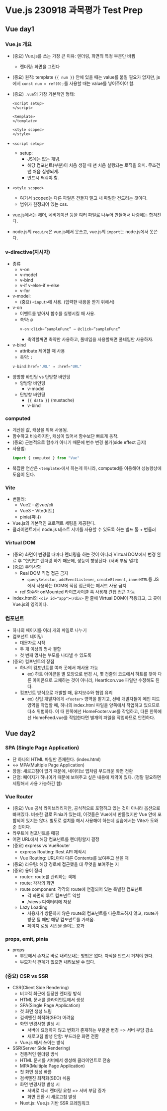 # Vue.js 230918 과목평가 Test Prep
## Vue day1
### Vue.js 개요
* (중요) Vue.js를 쓰는 가장 큰 이유: 렌더링, 화면의 특정 부분만 바뀜
    * 렌더링: 화면을 그린다
* (중요) 원칙: template ```{{ num }}``` 안에 있을 때는 value를 붙일 필요가 없지만, js에서 ```const num = ref(0);```를 사용할 때는 value를 넣어주어야 함.

* (증요) ```.vue```의 가장 기본적인 형태:
    ```vue
    <script setup>
    </script>

    <template>
    </template>

    <style scoped>
    </style>
    ```
* ```<script setup>```
    * setup:
        * JS에는 없는 개념.
        * 해당 컴포넌트(부분)이 처음 생길 때 맨 처음 실행되는 로직을 의미. 무조건 맨 처음 실행되게.
        * 반드시 써줘야 함.
* ```<style scoped>```
    * 여기서 scoped는 다른 파일은 건들지 말고 내 파일만 건드리는 것이다.
    * 범위가 한정되어 있는 css.
* vue.js에서는 헤더, 네비게이션 등을 여러 파일로 나누어 만들어서 나중에는 합쳐진다.
* node.js의 ```require```은 vue.js에서 못쓰고, vue.js의 ```import```는 node.js에서 못쓴다.

### v-directive(지시자)
* 종류
    * v-on
    * v-model
    * v-bind
    * v-if v-else-if v-else
    * v-for
* v-model:
    * (중요) ```<input>```에 사용. (입력한 내용을 받기 위해서)
* v-on
    * 이벤트를 받아서 함수를 실행시킬 때 사용.
    * 축약: ```@```
        ```js
        v-on:click=”sampleFunc” ⇒ @click=”sampleFunc”
        ```
        * 축약할꺼면 축약만 사용하고, 풀네임을 사용할꺼면 풀네임만 사용하자.
* v-bind
    * attribute 제어할 때 사용
    * 축약: ```:```
    ```js
    v-bind:href="URL" ⇒ :href="URL"
    ```
* 양방향 바인딩 vs 단방향 바인딩
    * 양방향 바인딩
        * v-model
    * 단방향 바인딩
        * ```{{ data }}``` (mustache)
        * v-bind

### computed
* 계산된 값, 캐싱을 위해 사용됨.
* 함수하고 비슷하지만, 캐싱이 있어서 함수보단 빠르게 동작.
* (중요) 근본적으로 함수가 아니기 때문에 변수 변경 불가(side effect 금지)
* 사용법:
    ```js
    import { computed } from "Vue"
    ```
* 복잡한 연산은 ```<template>```에서 하는게 아니라, computed를 이용해야 성능향상에 도움이 된다.

### Vite
* 번들러:
    * Vue2 - @vue/cli
    * Vue3 - Vite(비트)
    * pinia(피냐)
* Vue.js의 기본적인 프로젝트 세팅을 제공한다.
* 클라이언트에서 node.js 테스트 서버를 사용할 수 있도록 하는 빌드 툴 + 번들러

### Virtual DOM
* (중요) 화면이 변경될 때마다 렌더링을 하는 것이 아니라 Virtual DOM에서 변경 완료 후 "한번만" 렌더링 하기 때문에, 성능이 향상된다. (서버 부담 덜기)
* (중요) 주의사항
    * Real DOM 직접 접근 금지
        * ```querySelector```, ```addEventListener```, ```createElement```, ```innerHTML```등 JS에서 사용하는 DOM에 직접 접근하는 메서드 사용 금지
    * ref 함수와 onMounted 라이프사이클 훅 사용해 간접 접근 가능
* index.html의 ```<div id="app"></div>``` 한 줄에 Virtual DOM이 적용되고, 그 곳이 Vue.js의 영역이다.

### 컴포넌트
* 하나의 페이지를 여러 개의 파일로 나누기
* 컴포넌트 네이밍:
    * 대문자로 시작
    * 두 개 이상의 명사 결합
    * 첫 번째 명사는 부모를 나타낼 수 있도록
* (중요) 컴포넌트의 장점
    * 하나의 컴포넌트를 여러 곳에서 재사용 가능
        * ex) 하트 아이콘을 별 모양으로 변경 시, 몇 천줄의 코드에서 하트를 찾아 다른 아이콘으로 교체하는 것이 아니라, HeartIcon.vue 파일만 수정해도 된다.
    * 컴포넌트 방식으로 개발할 때, 유지보수와 협업 유리
        * ex) 신입 개발자에게 ```<footer>``` 영역을 맡기고, 선배 개발자들이 메인 피드 영역을 작업할 때, 하나의 index.html 파일을 양쪽에서 작업하고 있으므로 다소 위험하다. 이 때 한쪽에선 HomeFooter.vue를 작업하고, 다른 한쪽에선 HomeFeed.vue를 작업한다면 별개의 파일을 작업하므로 안전하다.

## Vue day2
### SPA (Single Page Application)
* 단 하나의 HTML 파일만 존재한다. (index.html)
* <-> MPA(Multiple Page Application)
* 장점: 새로고침이 없기 때문에, 네이티브 앱처럼 부드러운 화면 전환
* 단점: 페이지가 하나이기 때문에 보여주고 싶은 내용에 제약이 있다. (정말 필요하면 세팅해서 사용 가능하긴 함)

### Vue Router
* (중요) Vue 공식 라이브러리지만, 공식적으로 포함하고 있는 것이 아니라 옵션으로 빠져있다. 비슷한 걸로 Pinia가 있는데, 이것들은 Vue에서 만들었지만 Vue 안에 포함되어 있지는 않다. 별도로 설치를 해서 사용해야 하는데 실습에서는 Vite가 도와준 것이다.
* 라우트에 컴포넌트를 매핑
* 어떤 URL에서 해당 컴포넌트를 렌더링할지 결정
* (중요) express vs VueRouter
    * express Routing: Rest API 제작시
    * Vue Routing: URL마다 다른 Contents를 보여주고 싶을 때
* (중요) 라우팅: 해당 경로에 접근했을 대 무엇을 보여주는 지
* (중요) 용어 정리
    * router: route를 관리하는 객체
    * route: 각각의 화면
    * route component: 각각의 route에 연결되어 있는 특별한 컴포넌트
        * 각 화면의 루트 컴포넌트 역할
        * /views 디렉터리에 저장
    * Lazy Loading
        * 사용자가 방문하지 않은 route의 컴포넌트를 다운로드하지 않고, route가 방문 될 때만 해당 컴포넌트를 가져옴.
        * 페이지 로딩 시간을 줄이는 효과

### props, emit, pinia
* props
    * 부모에서 손자로 바로 내려보내는 방법은 없다. 자식을 반드시 거쳐야 한다.
    * 부모자식 관계가 없으면 내려보낼 수 없다.

### (중요) CSR vs SSR
* CSR(Client Side Rendering)
    * 비교적 최근에 등장한 렌더링 방식
    * HTML 문서를 클라이언트에서 생성
    * SPA(Single Page Application)
    * 첫 화면 생성 느림
    * 검색엔진 최적화(SEO) 어려움
    * 화면 변경사항 발생 시
        * 서버에 요청하지 않고 변화가 존재하는 부분만 변경 => 서버 부담 감소
        * 새로고침 발생 안함: 부드러운 화면 전환
    * Vue.js 에서 쓰이는 방식
* SSR(Server Side Rendering)
    * 전통적인 렌더링 방식
    * HTML 문서를 서버에서 생성해 클라이언트로 전송
    * MPA(Multiple Page Application)
    * 첫 화면 생성 빠름
    * 검색엔진 최적화(SEO) 쉬움
    * 화면 변경사항 발생 시
        * 서버로 다시 렌더링 요청 => 서버 부담 증가
        * 화면 전환 시 새로고침 발생
    * Nuxt.js: Vue.js 기반 SSR 프레임워크